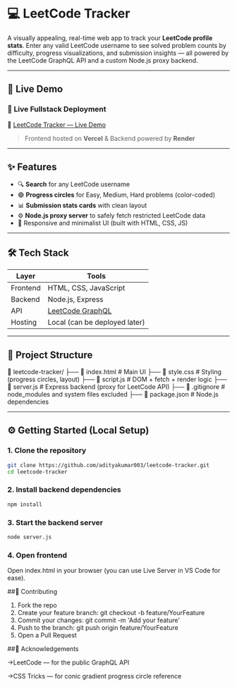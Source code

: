 # 💻 LeetCode Tracker

A visually appealing, real-time web app to track your **LeetCode profile stats**. Enter any valid LeetCode username to see solved problem counts by difficulty, progress visualizations, and submission insights — all powered by the LeetCode GraphQL API and a custom Node.js proxy backend.

---

## 🚀 Live Demo

### 🚀 Live Fullstack Deployment

🔗 [LeetCode Tracker — Live Demo](https://leetcode-tracker-five.vercel.app/)  
> Frontend hosted on **Vercel** & Backend powered by **Render**


---

## ✨ Features

- 🔍 **Search** for any LeetCode username
- 🟢 **Progress circles** for Easy, Medium, Hard problems (color-coded)
- 📊 **Submission stats cards** with clean layout
- ⚙️ **Node.js proxy server** to safely fetch restricted LeetCode data
- 🎨 Responsive and minimalist UI (built with HTML, CSS, JS)

---

## 🛠 Tech Stack

| Layer       | Tools                          |
|-------------|---------------------------------|
| Frontend    | HTML, CSS, JavaScript          |
| Backend     | Node.js, Express               |
| API         | [LeetCode GraphQL](https://leetcode.com/graphql/) |
| Hosting     | Local (can be deployed later)  |

---

## 📂 Project Structure
📁 leetcode-tracker/
├── 📄 index.html # Main UI
├── 📄 style.css # Styling (progress circles, layout)
├── 📄 script.js # DOM + fetch + render logic
├── 📄 server.js # Express backend (proxy for LeetCode API)
├── 📄 .gitignore # node_modules and system files excluded
├── 📄 package.json # Node.js dependencies

---

## ⚙️ Getting Started (Local Setup)
### 1. Clone the repository
```bash
git clone https://github.com/adityakumar003/leetcode-tracker.git
cd leetcode-tracker
```
### 2. Install backend dependencies
```bash
npm install
```
### 3. Start the backend server
```bash
node server.js
```
### 4. Open frontend
Open index.html in your browser (you can use Live Server in VS Code for ease).

##🤝 Contributing

1. Fork the repo
2. Create your feature branch: git checkout -b feature/YourFeature
3. Commit your changes: git commit -m 'Add your feature'
4. Push to the branch: git push origin feature/YourFeature
5. Open a Pull Request

##🙌 Acknowledgements

->LeetCode — for the public GraphQL API

->CSS Tricks — for conic gradient progress circle reference
